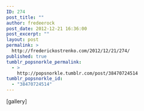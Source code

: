 ```yaml
---
ID: 274
post_title: ""
author: fredeerock
post_date: 2012-12-21 16:36:00
post_excerpt: ""
layout: post
permalink: >
  http://frederickostrenko.com/2012/12/21/274/
published: true
tumblr_popsnorkle_permalink:
  - >
    http://popsnorkle.tumblr.com/post/38470724514
tumblr_popsnorkle_id:
  - "38470724514"
---
```

[gallery]
